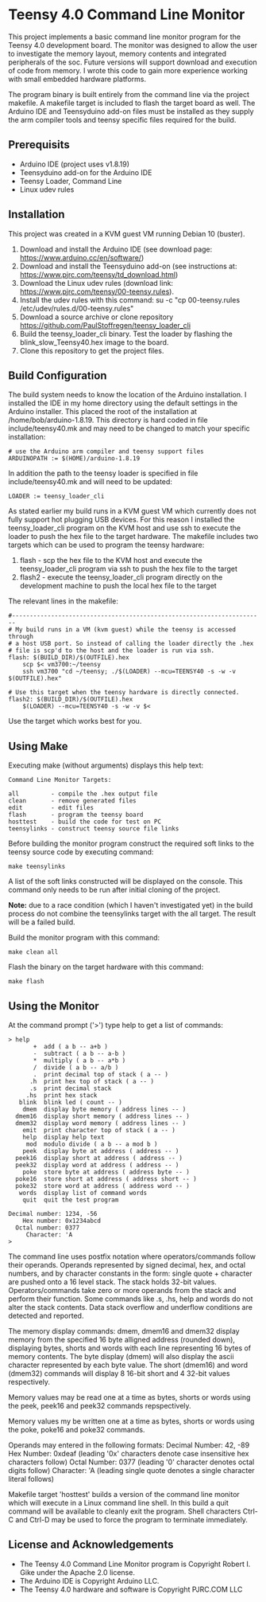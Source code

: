 # Teensy 4.0 Command Line Monitor
This project implements a basic command line monitor program for the Teensy 4.0 development board. The monitor was designed to allow the user to investigate the memory layout, memory contents and integrated peripherals of the soc. Future versions will support download and execution of code from memory. I wrote this code to gain more experience working with small embedded hardware platforms.

The program binary is built entirely from the command line via the project makefile. A makefile target is included to flash the target board as well. The Arduino IDE and Teensyduino add-on files must be installed as they supply the arm compiler tools and teensy specific files required for the build.

## Prerequisits
- Arduino IDE (project uses v1.8.19)
- Teensyduino add-on for the Arduino IDE
- Teensy Loader, Command Line
- Linux udev rules

## Installation
This project was created in a KVM guest VM running Debian 10 (buster).
1. Download and install the Arduino IDE (see download page: https://www.arduino.cc/en/software/)
2. Download and install the Teensyduino add-on (see instructions at: https://www.pjrc.com/teensy/td_download.html)
3. Download the Linux udev rules (download link: https://www.pjrc.com/teensy/00-teensy.rules).
4. Install the udev rules with this command: su -c "cp 00-teensy.rules /etc/udev/rules.d/00-teensy.rules"
5. Download a source archive or clone repository https://github.com/PaulStoffregen/teensy_loader_cli
6. Build the teensy_loader_cli binary. Test the loader by flashing the blink_slow_Teensy40.hex image to the board.
7. Clone this repository to get the project files.

## Build Configuration
The build system needs to know the location of the Arduino installation. I installed the IDE in my home directory using the default settings in the Arduino installer. This placed the root of the installation at /home/bob/arduino-1.8.19. This directory is hard coded in file include/teensy40.mk and may need to be changed to match your specific installation:

    # use the Arduino arm compiler and teensy support files
    ARDUINOPATH := $(HOME)/arduino-1.8.19

In addition the path to the teensy loader is specified in file include/teensy40.mk and will need to be updated:

    LOADER := teensy_loader_cli

As stated earlier my build runs in a KVM guest VM which currently does not fully support hot plugging USB devices. For this reason I installed the teensy_loader_cli program on the KVM host and use ssh to execute the loader to push the hex file to the target hardware. The makefile includes two targets which can be used to program the teensy hardware:
1. flash - scp the hex file to the KVM host and execute the teensy_loader_cli program via ssh to push the hex file to the target
2. flash2 - execute the teensy_loader_cli program directly on the development machine to push the local hex file to the target

The relevant lines in the makefile:

    #-----------------------------------------------------------------------
    # My build runs in a VM (kvm guest) while the teensy is accessed through
    # a host USB port. So instead of calling the loader directly the .hex
    # file is scp'd to the host and the loader is run via ssh.
    flash: $(BUILD_DIR)/$(OUTFILE).hex
        scp $< vm3700:~/teensy
        ssh vm3700 "cd ~/teensy; ./$(LOADER) --mcu=TEENSY40 -s -w -v $(OUTFILE).hex"
    
    # Use this target when the teensy hardware is directly connected.
    flash2: $(BUILD_DIR)/$(OUTFILE).hex
        $(LOADER) --mcu=TEENSY40 -s -w -v $<

Use the target which works best for you.

## Using Make
Executing make (without arguments) displays this help text:

    Command Line Monitor Targets:
    
    all         - compile the .hex output file
    clean       - remove generated files
    edit        - edit files
    flash       - program the teensy board
    hosttest    - build the code for test on PC
    teensylinks - construct teensy source file links

Before building the monitor program construct the required soft links to the teensy source code by executing command:

    make teensylinks

A list of the soft links constructed will be displayed on the console. This command only needs to be run after initial cloning of the project.  

**Note:** due to a race condition (which I haven't investigated yet) in the build process do not combine the teensylinks target with the all target. The result will be a failed build.  

Build the monitor program with this command:

    make clean all

Flash the binary on the target hardware with this command:

    make flash

## Using the Monitor
At the command prompt ('>') type help<return> to get a list of commands:

    > help
           +  add ( a b -- a+b )
           -  subtract ( a b -- a-b )
           *  multiply ( a b -- a*b )
           /  divide ( a b -- a/b )
           .  print decimal top of stack ( a -- )
          .h  print hex top of stack ( a -- )
          .s  print decimal stack
         .hs  print hex stack
       blink  blink led ( count -- )
        dmem  display byte memory ( address lines -- )
      dmem16  display short memory ( address lines -- )
      dmem32  display word memory ( address lines -- )
        emit  print character top of stack ( a -- )
        help  display help text
         mod  modulo divide ( a b -- a mod b )
        peek  display byte at address ( address -- )
      peek16  display short at address ( address -- )
      peek32  display word at address ( address -- )
        poke  store byte at address ( address byte -- )
      poke16  store short at address ( address short -- )
      poke32  store word at address ( address word -- )
       words  display list of command words
        quit  quit the test program

    Decimal number: 1234, -56
        Hex number: 0x1234abcd
      Octal number: 0377
         Character: 'A
    >

The command line uses postfix notation where operators/commands follow their operands. Operands represented by signed decimal, hex, and octal numbers, and by character constants in the form: single quote + character are pushed onto a 16 level stack. The stack holds 32-bit values. Operators/commands take zero or more operands from the stack and perform their function. Some commands like .s, .hs, help and words do not alter the stack contents. Data stack overflow and underflow conditions are detected and reported.

The memory display commands: dmem, dmem16 and dmem32 display memory from the specified 16 byte alligned address (rounded down), displaying bytes, shorts and words with each line representing 16 bytes of memory contents. The byte display (dmem) will also display the ascii character represented by each byte value. The short (dmem16) and word (dmem32) commands will display 8 16-bit short and 4 32-bit values respectively.

Memory values may be read one at a time as bytes, shorts or words using the peek, peek16 and peek32 commands repspectively.

Memory values my be written one at a time as bytes, shorts or words using the poke, poke16 and poke32 commands.

Operands may entered in the following formats:
Decimal Number: 42, -89
Hex Number: 0xdeaf (leading '0x' characters denote case insensitive hex characters follow)
Octal Number: 0377 (leading '0' character denotes octal digits follow)
Character: 'A (leading single quote denotes a single character literal follows)

Makefile target 'hosttest' builds a version of the command line monitor which will execute in a Linux command line shell. In this build a quit command will be available to cleanly exit the program. Shell characters Ctrl-C and Ctrl-D may be used to force the program to terminate immediately.

## License and Acknowledgements
- The Teensy 4.0 Command Line Monitor program is Copyright Robert I. Gike under the Apache 2.0 license.
- The Arduino IDE is Copyright Arduino LLC.
- The Teensy 4.0 hardware and software is Copyright PJRC.COM LLC
